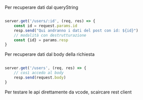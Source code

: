 Per recuperare dati dal queryString
```Javascript

server.get('/users/:id', (req, res) => {
	const id = request.params.id
	resp.send("Qui andranno i dati del post con id: ${id}")
	// modalità con destrutturazione
	const {id} = params.resp
}
```
Per recuperare dati dal body della richiesta

```Javascript

server.get('/users', (req, res) => {
	// così accedo al body
	resp.send(request.body)
}
```

Per  testare le api direttamente da vcode, scaircare rest client